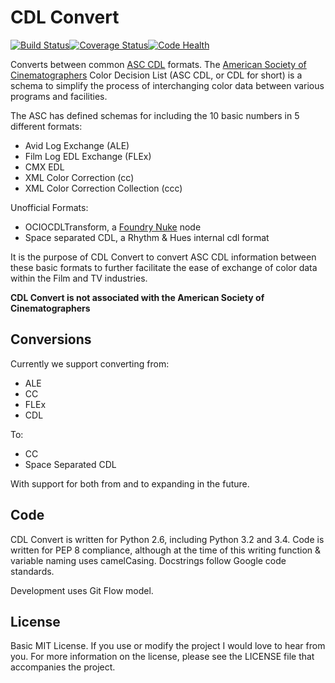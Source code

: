 CDL Convert
==========

[![Build Status](https://travis-ci.org/shidarin/cdl_convert.svg?branch=master)](https://travis-ci.org/shidarin/cdl_convert)[![Coverage Status](https://coveralls.io/repos/shidarin/cdl_convert/badge.png?branch=master)](https://coveralls.io/r/shidarin/cdl_convert?branch=master)[![Code Health](https://landscape.io/github/shidarin/cdl_convert/develop/landscape.png)](https://landscape.io/github/shidarin/cdl_convert/develop)

Converts between common [ASC CDL](http://en.wikipedia.org/wiki/ASC_CDL)
formats. The [American Society of Cinematographers](http://www.theasc.com/) Color
Decision List (ASC CDL, or CDL for short) is a schema to simplify the process
of interchanging color data between various programs and facilities.

The ASC has defined schemas for including the 10 basic numbers in 5 different
formats:

* Avid Log Exchange (ALE)
* Film Log EDL Exchange (FLEx)
* CMX EDL
* XML Color Correction (cc)
* XML Color Correction Collection (ccc)

Unofficial Formats:

* OCIOCDLTransform, a [Foundry Nuke](www.thefoundry.co.uk/nuke/) node
* Space separated CDL, a Rhythm & Hues internal cdl format

It is the purpose of CDL Convert to convert ASC CDL information between these
basic formats to further facilitate the ease of exchange of color data within
the Film and TV industries.

**CDL Convert is not associated with the American Society of Cinematographers**

## Conversions

Currently we support converting from:

* ALE
* CC
* FLEx
* CDL

To:

* CC
* Space Separated CDL

With support for both from and to expanding in the future.

## Code

CDL Convert is written for Python 2.6, including Python 3.2 and 3.4. Code is
written for PEP 8 compliance, although at the time of this writing function &
variable naming uses camelCasing. Docstrings follow Google code standards.

Development uses Git Flow model.

## License

Basic MIT License. If you use or modify the project I would love to hear from
you. For more information on the license, please see the LICENSE file that
accompanies the project.
